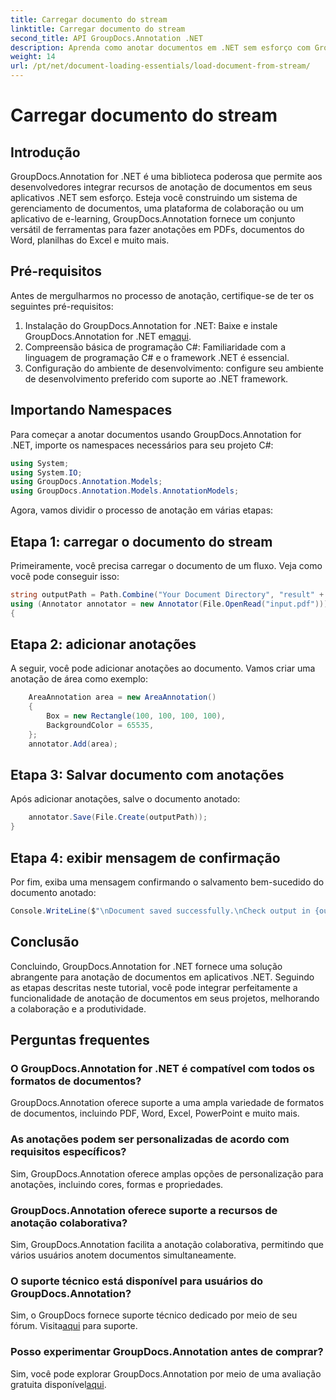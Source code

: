 ```yaml
---
title: Carregar documento do stream
linktitle: Carregar documento do stream
second_title: API GroupDocs.Annotation .NET
description: Aprenda como anotar documentos em .NET sem esforço com GroupDocs.Annotation. Melhore a colaboração e a produtividade.
weight: 14
url: /pt/net/document-loading-essentials/load-document-from-stream/
---
```


# Carregar documento do stream

## Introdução
GroupDocs.Annotation for .NET é uma biblioteca poderosa que permite aos desenvolvedores integrar recursos de anotação de documentos em seus aplicativos .NET sem esforço. Esteja você construindo um sistema de gerenciamento de documentos, uma plataforma de colaboração ou um aplicativo de e-learning, GroupDocs.Annotation fornece um conjunto versátil de ferramentas para fazer anotações em PDFs, documentos do Word, planilhas do Excel e muito mais.
## Pré-requisitos
Antes de mergulharmos no processo de anotação, certifique-se de ter os seguintes pré-requisitos:
1. Instalação do GroupDocs.Annotation for .NET: Baixe e instale GroupDocs.Annotation for .NET em[aqui](https://releases.groupdocs.com/annotation/net/).
2. Compreensão básica de programação C#: Familiaridade com a linguagem de programação C# e o framework .NET é essencial.
3. Configuração do ambiente de desenvolvimento: configure seu ambiente de desenvolvimento preferido com suporte ao .NET framework.

## Importando Namespaces
Para começar a anotar documentos usando GroupDocs.Annotation for .NET, importe os namespaces necessários para seu projeto C#:
```csharp
using System;
using System.IO;
using GroupDocs.Annotation.Models;
using GroupDocs.Annotation.Models.AnnotationModels;
```

Agora, vamos dividir o processo de anotação em várias etapas:
## Etapa 1: carregar o documento do stream
Primeiramente, você precisa carregar o documento de um fluxo. Veja como você pode conseguir isso:
```csharp
string outputPath = Path.Combine("Your Document Directory", "result" + Path.GetExtension("input.pdf"));
using (Annotator annotator = new Annotator(File.OpenRead("input.pdf")))
{
```
## Etapa 2: adicionar anotações
A seguir, você pode adicionar anotações ao documento. Vamos criar uma anotação de área como exemplo:
```csharp
	AreaAnnotation area = new AreaAnnotation()
	{
		Box = new Rectangle(100, 100, 100, 100),
		BackgroundColor = 65535,
	};
	annotator.Add(area);
```
## Etapa 3: Salvar documento com anotações
Após adicionar anotações, salve o documento anotado:
```csharp
	annotator.Save(File.Create(outputPath));
}
```
## Etapa 4: exibir mensagem de confirmação
Por fim, exiba uma mensagem confirmando o salvamento bem-sucedido do documento anotado:
```csharp
Console.WriteLine($"\nDocument saved successfully.\nCheck output in {outputPath}.");
```

## Conclusão
Concluindo, GroupDocs.Annotation for .NET fornece uma solução abrangente para anotação de documentos em aplicativos .NET. Seguindo as etapas descritas neste tutorial, você pode integrar perfeitamente a funcionalidade de anotação de documentos em seus projetos, melhorando a colaboração e a produtividade.
## Perguntas frequentes
### O GroupDocs.Annotation for .NET é compatível com todos os formatos de documentos?
GroupDocs.Annotation oferece suporte a uma ampla variedade de formatos de documentos, incluindo PDF, Word, Excel, PowerPoint e muito mais.
### As anotações podem ser personalizadas de acordo com requisitos específicos?
Sim, GroupDocs.Annotation oferece amplas opções de personalização para anotações, incluindo cores, formas e propriedades.
### GroupDocs.Annotation oferece suporte a recursos de anotação colaborativa?
Sim, GroupDocs.Annotation facilita a anotação colaborativa, permitindo que vários usuários anotem documentos simultaneamente.
### O suporte técnico está disponível para usuários do GroupDocs.Annotation?
 Sim, o GroupDocs fornece suporte técnico dedicado por meio de seu fórum. Visita[aqui](https://forum.groupdocs.com/c/annotation/10) para suporte.
### Posso experimentar GroupDocs.Annotation antes de comprar?
 Sim, você pode explorar GroupDocs.Annotation por meio de uma avaliação gratuita disponível[aqui](https://releases.groupdocs.com/).